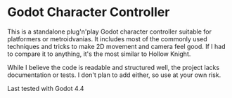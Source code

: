 # Godot Character Controller

This is a standalone plug'n'play Godot character controller suitable for platformers or metroidvanias. It includes most of the commonly used techniques and tricks to make 2D movement and camera feel good. If I had to compare it to anything, it's the most similar to Hollow Knight.

While I believe the code is readable and structured well, the project lacks documentation or tests. I don't plan to add either, so use at your own risk.

Last tested with Godot 4.4
